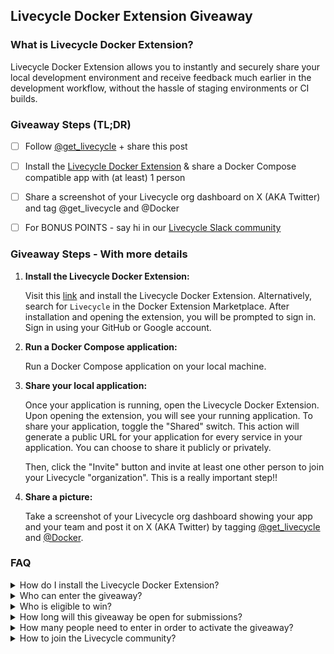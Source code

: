 ## Livecycle Docker Extension Giveaway

### What is Livecycle Docker Extension?

Livecycle Docker Extension allows you to instantly and securely share your local development environment and receive feedback much earlier in the development workflow, without the hassle of staging environments or CI builds.

### Giveaway Steps (TL;DR)

- [ ] Follow [@get_livecycle](https://twitter.com/get_livecycle) + share this post
- [ ] Install the [Livecycle Docker Extension](https://hub.docker.com/extensions/livecycle/docker-extension) & share a Docker Compose compatible app with (at least) 1 person
- [ ] Share a screenshot of your Livecycle org dashboard on X (AKA Twitter) and tag @get_livecycle and @Docker
- [ ] For BONUS POINTS - say hi in our [Livecycle Slack community](https://community.livecycle.io/)


### Giveaway Steps - With more details

1. **Install the Livecycle Docker Extension:**

   Visit this [link](https://hub.docker.com/extensions/livecycle/docker-extension) and install the Livecycle Docker Extension. Alternatively, search for `Livecycle` in the Docker Extension Marketplace. After installation and opening the extension, you will be prompted to sign in. Sign in using your GitHub or Google account.

2. **Run a Docker Compose application:**

   Run a Docker Compose application on your local machine.

3. **Share your local application:**

   Once your application is running, open the Livecycle Docker Extension. Upon opening the extension, you will see your running application. To share your application, toggle the "Shared" switch. This action will generate a public URL for your application for every service in your application. You can choose to share it publicly or privately.

   Then, click the "Invite" button and invite at least one other person to join your Livecycle "organization". This is a really important step!! 

5. **Share a picture:**

   Take a screenshot of your Livecycle org dashboard showing your app and your team and post it on X (AKA Twitter) by tagging [@get_livecycle](https://twitter.com/get_livecycle) and [@Docker](https://twitter.com/Docker).

   <!--![Public Url window](assets/public-url-window.png)-->

### FAQ

<details>
<summary>How do I install the Livecycle Docker Extension?</summary>
<br>
Head over to this [link](https://hub.docker.com/extensions/livecycle/docker-extension) and install the extension, or search for `Livecycle` in the Docker Extension Marketplace.
</details>

<details>
<summary>Who can enter the giveaway?</summary>
<br>
Anyone can enter. 
</details>

<details>
<summary>Who is eligible to win?</summary>
<br>
Anyone who installs the Livecycle Docker Extension, runs an application and shares it with others (via the Livecycle Docker Extension) is eligible to win the giveaway once all of the other conditions are met. 
</details>

<details>
<summary>How long will this giveaway be open for submissions?</summary>
<br>
We are accepting submissions until the end of the day on Monday, November 20, 2023. 
</details>


<details>
<summary>How many people need to enter in order to activate the giveaway?</summary>
<br>
We need at least 500 unique participants to activate the giveaway. So be sure to share this with your Docker-Compose-loving friends and get them to join!!. 
</details>

<details>
<summary>How to join the Livecycle community?</summary>
<br>
Join our community on [Slack](https://community.livecycle.io/).
